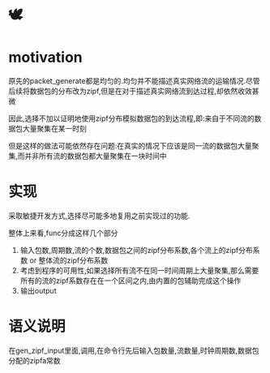 # 🕊

# motivation
原先的packet_generate都是均匀的.均匀并不能描述真实网络流的运输情况.尽管后续将数据包的分布改为zipf,但是在对于描述真实网络流到达过程,却依然收效甚微

因此,选择不加以证明地使用zipf分布模拟数据包的到达流程,即:来自于不同流的数据包大量聚集在某一时刻

但是这样的做法可能依然存在问题:在真实的情况下应该是同一流的数据包大量聚集,而并非所有流的数据包都大量聚集在一块时间中

# 实现
采取敏捷开发方式,选择尽可能多地复用之前实现过的功能.

整体上来看,func分成这样几个部分

1. 输入包数,周期数,流的个数,数据包之间的zipf分布系数,各个流上的zipf分布系数 or 整体流的zipf分布系数
2. 考虑到程序的可用性,如果选择所有流不在同一时间周期上大量聚集,那么需要所有的流的zipf系数存在在一个区间之内,由内置的包辅助完成这个操作
3. 输出output

# 语义说明
在gen_zipf_input里面,调用,在命令行先后输入包数量,流数量,时钟周期数,数据包分配的zipfa常数